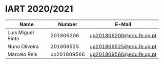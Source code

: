 # IART 2020/2021

| Name                      | Number    | E-Mail               |
| ------------------------- | --------- | ------------------   |
| Luís Miguel Pinto         | 201806206 | up201806206@edu.fe.up.pt |
| Nuno Oliveira             | 201806525 | up201806525@edu.fe.up.pt |
| Marcelo Reis             | up201809566 |  up201809566@edu.fe.up.pt |
